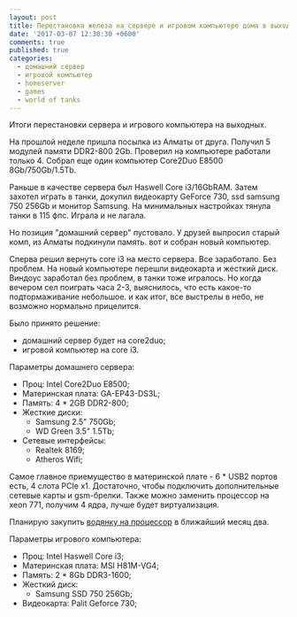 ```yaml
---
layout: post
title: Перестановка железа на сервере и игровом компьютере дома в выходные
date: '2017-03-07 12:30:30 +0600'
comments: true
published: true
categories:
  - домашний сервер
  - игровой компьютер
  - homeserver
  - games
  - world of tanks
---
```


Итоги перестановки сервера и игрового компьютера на выходных. <!--more-->

На прошлой неделе пришла посылка из Алматы от друга. Получил 5 модулей памяти DDR2-800 2Gb.
Проверил на компьютере работали только 4. Собрал еще один компьютер Core2Duo E8500 8Gb/750Gb/1.5Tb.

Раньше в качестве сервера был  Haswell Core i3/16GbRAM. Затем захотел играть в танки, докупил видеокарту GeForce 730, ssd samsung 750 256Gb и монитор Samsung. На минимальных настройках тянула танки в 115 фпс. Играла и не лагала.

Но позиция "домашний сервер" пустовало. У друзей выпросил старый комп, из Алматы подкинули память. вот и собран новый компьютер.

Сперва решил вернуть core i3 на место сервера. Все заработало. Без проблем. На новый компьютере перешли видеокарта и жесткий диск. Виндоус заработал без проблем, в танки тоже игралось. Но когда вечером сел поиграть часа 2-3, выяснилось, что есть какое-то подтормаживание небольшое. и как итог, все выстрелы в небо, не возможно нормально прицелится. 

Было принято решение:

- домашний сервер будет на core2duo;
- игровой компьютер на core i3.

Параметры домашнего сервера:

- Проц: Intel Core2Duo E8500;
- Материнская плата: GA-EP43-DS3L;
- Память: 4 * 2GB DDR2-800;
- Жесткие диски:
	- Samsung 2.5" 750Gb;
    - WD Green 3.5" 1.5Tb;
- Сетевые интерфейсы:
	- Realtek 8169;
    - Atheros Wifi;

Самое главное приемущество в материнской плате - 6 * USB2 портов есть, 4 слота PCIe x1. Достаточно, чтобы подключить дополнительные сетевые карты и gsm-брелки.
Также можно заменить процессор на xeon 771, получим 4 ядра, лучше будет виртуализация.

Планирую закупить [водянку на процессор](http://moon.kz/catalog/komplektuyushchie/sistemy_okhlazhdeniya/id_cooling/zhidkostnaya_sistema_okhlazhdeniya_id_cooling_frostflow_120l_led_2011_115x_775_amd_fan120_tdp150w/) в ближайший месяц два.

Параметры игрового компьютера:

- Проц: Intel Haswell Core i3;
- Материнская плата: MSI H81M-VG4;
- Память: 2 * 8Gb DDR3-1600;
- Жесткий диск:
	- Samsung SSD 750 256Gb;
- Видеокарта: Palit Geforce 730;


